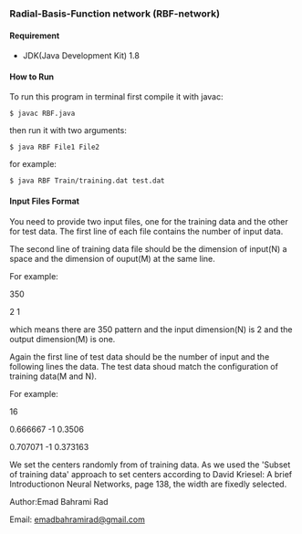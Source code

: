 ### Radial-Basis-Function network (RBF-network)
#### Requirement
* JDK(Java Development Kit) 1.8

#### How to Run
To run this program in terminal first compile it with javac:
```
$ javac RBF.java
```

then run it with two arguments:
```
$ java RBF File1 File2 
```

for example:
```
$ java RBF Train/training.dat test.dat
```

#### Input Files Format
You need to provide two input files, one for the training data and the other for test data.
The first line of each file contains the number of input data.

The second line of training data file should be the dimension of input(N) a space and the dimension of ouput(M) at the same line.

For example:

350

2	1

which means there are 350 pattern and the input dimension(N) is 2 and the output dimension(M) is one.

Again the first line of test data should be the number of input and the following lines the data. 
The test data shoud match
the configuration of training data(M and N).

For example:

16

0.666667 -1  0.3506 

0.707071 -1  0.373163 


We set the centers randomly from of training data. 
As we used the 'Subset of training data' approach to set centers according to David Kriesel: A brief Introductionon Neural Networks, page 138, the width are fixedly selected. 


Author:Emad Bahrami Rad

Email: emadbahramirad@gmail.com
